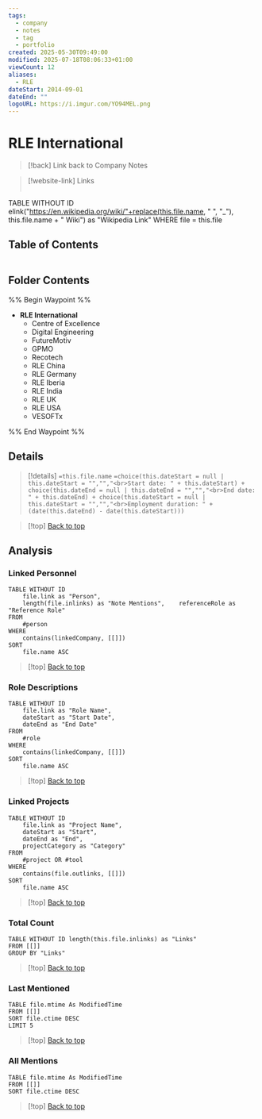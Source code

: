 ```yaml
---
tags:
  - company
  - notes
  - tag
  - portfolio
created: 2025-05-30T09:49:00
modified: 2025-07-18T08:06:33+01:00
viewCount: 12
aliases:
  - RLE
dateStart: 2014-09-01
dateEnd: ""
logoURL: https://i.imgur.com/YO94MEL.png
---
```


# RLE International

> [!back] Link back to <span class="theme-link">Company Notes</span>

>[!website-link] Links
>```dataview
TABLE WITHOUT ID elink("https://en.wikipedia.org/wiki/"+replace(this.file.name, " ", "_"), this.file.name + " Wiki") as "Wikipedia Link"
WHERE file = this.file

## Table of Contents
```table-of-contents
```

## Folder Contents

%% Begin Waypoint %%
- **<span class="theme-link">RLE International</span>**
	- <span class="theme-link">Centre of Excellence</span>
	- <span class="theme-link">Digital Engineering</span>
	- <span class="theme-link">FutureMotiv</span>
	- <span class="theme-link">GPMO</span>
	- <span class="theme-link">Recotech</span>
	- <span class="theme-link">RLE China</span>
	- <span class="theme-link">RLE Germany</span>
	- <span class="theme-link">RLE Iberia</span>
	- <span class="theme-link">RLE India</span>
	- <span class="theme-link">RLE UK</span>
	- <span class="theme-link">RLE USA</span>
	- <span class="theme-link">VESOFTx</span>

%% End Waypoint %%

## Details

>[!details]  `=this.file.name`
>`=choice(this.dateStart = null | this.dateStart = "","","<br>Start date: " + this.dateStart) + choice(this.dateEnd = null | this.dateEnd = "","","<br>End date: " + this.dateEnd) + choice(this.dateStart = null | this.dateStart = "","","<br>Employment duration: " + (date(this.dateEnd) - date(this.dateStart)))`

>[!top] [Back to top](#Table%20of%20Contents)

## Analysis

### Linked Personnel

```dataview
TABLE WITHOUT ID
	file.link as "Person",
	length(file.inlinks) as "Note Mentions", 	referenceRole as "Reference Role"
FROM
	#person
WHERE
	contains(linkedCompany, [[]])
SORT
	file.name ASC
```

>[!top] [Back to top](#Table%20of%20Contents)

### Role Descriptions

```dataview
TABLE WITHOUT ID
	file.link as "Role Name",
	dateStart as "Start Date",
	dateEnd as "End Date"
FROM
	#role
WHERE
	contains(linkedCompany, [[]])
SORT
	file.name ASC
```

>[!top] [Back to top](#Table%20of%20Contents)

### Linked Projects

```dataview
TABLE WITHOUT ID
	file.link as "Project Name",
	dateStart as "Start",
	dateEnd as "End",
	projectCategory as "Category"
FROM
	#project OR #tool 
WHERE
	contains(file.outlinks, [[]])
SORT
	file.name ASC
```

>[!top] [Back to top](#Table%20of%20Contents)

### Total Count

```dataview
TABLE WITHOUT ID length(this.file.inlinks) as "Links"
FROM [[]]
GROUP BY "Links"
```

>[!top] [Back to top](#Table%20of%20Contents)

### Last Mentioned

```dataview
TABLE file.mtime As ModifiedTime
FROM [[]]
SORT file.ctime DESC
LIMIT 5
```

>[!top] [Back to top](#Table%20of%20Contents)

### All Mentions

```dataview
TABLE file.mtime As ModifiedTime
FROM [[]]
SORT file.ctime DESC
```

>[!top] [Back to top](#Table%20of%20Contents)